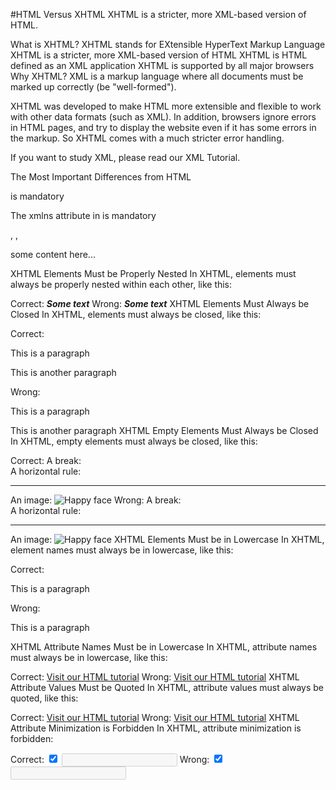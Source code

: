 #HTML Versus XHTML
XHTML is a stricter, more XML-based version of HTML.

What is XHTML?
XHTML stands for EXtensible HyperText Markup Language
XHTML is a stricter, more XML-based version of HTML
XHTML is HTML defined as an XML application
XHTML is supported by all major browsers
Why XHTML?
XML is a markup language where all documents must be marked up correctly (be "well-formed").

XHTML was developed to make HTML more extensible and flexible to work with other data formats (such as XML). In addition, browsers ignore errors in HTML pages, and try to display the website even if it has some errors in the markup. So XHTML comes with a much stricter error handling.

If you want to study XML, please read our XML Tutorial.

The Most Important Differences from HTML
<!DOCTYPE> is mandatory
The xmlns attribute in <html> is mandatory
<html>, <head>, <title>, and <body> are mandatory
Elements must always be properly nested
Elements must always be closed
Elements must always be in lowercase
Attribute names must always be in lowercase
Attribute values must always be quoted
Attribute minimization is forbidden

#XHTML - <!DOCTYPE ....> Is Mandatory
An XHTML document must have an XHTML <!DOCTYPE> declaration.

The <html>, <head>, <title>, and <body> elements must also be present, and the xmlns attribute in <html> must specify the xml namespace for the document.

Example
Here is an XHTML document with a minimum of required tags: 

<!DOCTYPE html PUBLIC "-//W3C//DTD XHTML 1.1//EN"
"http://www.w3.org/TR/xhtml11/DTD/xhtml11.dtd">
<html xmlns="http://www.w3.org/1999/xhtml">
<head>
  <title>Title of document</title>
</head>
<body>

  some content here...

</body>
</html>
XHTML Elements Must be Properly Nested
In XHTML, elements must always be properly nested within each other, like this:

Correct:
<b><i>Some text</i></b>
Wrong:
<b><i>Some text</b></i>
XHTML Elements Must Always be Closed
In XHTML, elements must always be closed, like this:

Correct:
<p>This is a paragraph</p>
<p>This is another paragraph</p>
Wrong:
<p>This is a paragraph
<p>This is another paragraph
XHTML Empty Elements Must Always be Closed
In XHTML, empty elements must always be closed, like this:

Correct:
A break: <br />
A horizontal rule: <hr />
An image: <img src="happy.gif" alt="Happy face" />
Wrong:
A break: <br>
A horizontal rule: <hr>
An image: <img src="happy.gif" alt="Happy face">
XHTML Elements Must be in Lowercase
In XHTML, element names must always be in lowercase, like this:

Correct:
<body>
<p>This is a paragraph</p>
</body>
Wrong:
<BODY>
<P>This is a paragraph</P>
</BODY>
XHTML Attribute Names Must be in Lowercase
In XHTML, attribute names must always be in lowercase, like this:

Correct:
<a href="https://www.w3schools.com/html/">Visit our HTML tutorial</a>
Wrong:
<a HREF="https://www.w3schools.com/html/">Visit our HTML tutorial</a>
XHTML Attribute Values Must be Quoted
In XHTML, attribute values must always be quoted, like this:

Correct:
<a href="https://www.w3schools.com/html/">Visit our HTML tutorial</a>
Wrong:
<a href=https://www.w3schools.com/html/>Visit our HTML tutorial</a>
XHTML Attribute Minimization is Forbidden
In XHTML, attribute minimization is forbidden:

Correct:
<input type="checkbox" name="vehicle" value="car" checked="checked" />
<input type="text" name="lastname" disabled="disabled" />
Wrong:
<input type="checkbox" name="vehicle" value="car" checked />
<input type="text" name="lastname" disabled />

